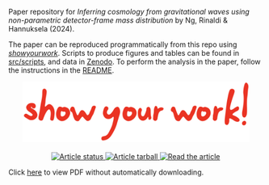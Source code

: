 Paper repository for _Inferring cosmology from gravitational waves using non-parametric detector-frame mass distribution_ by Ng, Rinaldi & Hannuksela (2024).

The paper can be reproduced programmatically from this repo using [_showyourwork_](http://show-your.work).
Scripts to produce figures and tables can be found in [src/scripts](src/scripts), and data in [Zenodo](https://doi.org/10.5281/zenodo.13968239).
To perform the analysis in the paper, follow the instructions in the [README](src/scripts/README.md).

<p align="center">
<a href="https://github.com/showyourwork/showyourwork">
<img width = "450" src="https://raw.githubusercontent.com/showyourwork/.github/main/images/showyourwork.png" alt="showyourwork"/>
</a>
<br>
<br>
<a href="https://github.com/thomasckng/det_frame_cosmo/actions/workflows/build.yml">
<img src="https://github.com/thomasckng/det_frame_cosmo/actions/workflows/build.yml/badge.svg?branch=main" alt="Article status"/>
</a>
<a href="https://github.com/thomasckng/det_frame_cosmo/raw/main-pdf/arxiv.tar.gz">
<img src="https://img.shields.io/badge/article-tarball-blue.svg?style=flat" alt="Article tarball"/>
</a>
<a href="https://github.com/thomasckng/det_frame_cosmo/raw/main-pdf/ms.pdf">
<img src="https://img.shields.io/badge/article-pdf-blue.svg?style=flat" alt="Read the article"/>
</a>
</p>

Click [here](https://github.com/thomasckng/det_frame_cosmo/blob/main-pdf/ms.pdf) to view PDF without automatically downloading.
